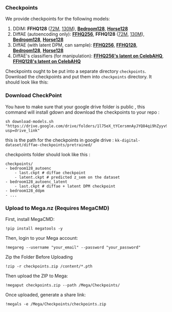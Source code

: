 ### Checkpoints

We provide checkpoints for the following models:

1. DDIM: **FFHQ128** ([72M](https://drive.google.com/drive/folders/1-fa46UPSgy9ximKngBflgSj3u87-DLrw), [130M](https://drive.google.com/drive/folders/1-Sqes07fs1y9sAYXuYWSoDE_xxTtH4yx)), [**Bedroom128**](https://drive.google.com/drive/folders/1-_8LZd5inoAOBT-hO5f7RYivt95FbYT1), [**Horse128**](https://drive.google.com/drive/folders/10Hq3zIlJs9ZSiXDQVYuVJVf0cX4a_nDB)
2. DiffAE (autoencoding only): [**FFHQ256**](https://drive.google.com/drive/folders/1-5zfxT6Gl-GjxM7z9ZO2AHlB70tfmF6V), **FFHQ128** ([72M](https://drive.google.com/drive/folders/10bmB6WhLkgxybkhso5g3JmIFPAnmZMQO), [130M](https://drive.google.com/drive/folders/10UNtFNfxbHBPkoIh003JkSPto5s-VbeN)), [**Bedroom128**](https://drive.google.com/drive/folders/12EdjbIKnvP5RngKsR0UU-4kgpPAaYtlp), [**Horse128**](https://drive.google.com/drive/folders/12EtTRXzQc5uPHscpjIcci-Rg-OGa_N30)
3. DiffAE (with latent DPM, can sample): [**FFHQ256**](https://drive.google.com/drive/folders/1-H8WzKc65dEONN-DQ87TnXc23nTXDTYb), [**FFHQ128**](https://drive.google.com/drive/folders/11pdjMQ6NS8GFFiGOq3fziNJxzXU1Mw3l), [**Bedroom128**](https://drive.google.com/drive/folders/11mdxv2lVX5Em8TuhNJt-Wt2XKt25y8zU), [**Horse128**](https://drive.google.com/drive/folders/11k8XNDK3ENxiRnPSUdJ4rnagJYo4uKEo)
4. DiffAE's classifiers (for manipulation): [**FFHQ256's latent on CelebAHQ**](https://drive.google.com/drive/folders/117Wv7RZs_gumgrCOIhDEWgsNy6BRJorg), [**FFHQ128's latent on CelebAHQ**](https://drive.google.com/drive/folders/11EYIyuK6IX44C8MqreUyMgPCNiEnwhmI)

Checkpoints ought to be put into a separate directory `checkpoints`. 
Download the checkpoints and put them into `checkpoints` directory. It should look like this:




### Download CheckPoint 
You have to make sure that your google drive folder is public , this command will install gdown and download the checkpoints to your repo :
```
sh download-models.sh "https://drive.google.com/drive/folders/1l75eX_tYCersmnAyJYQ84qi9hZyyv9vL?usp=drive_link"
```
this is the path for the checkpoints in google drive :
`kk-digital-dataset/diffae-checkpoints/pretrained/`

checkpoints folder should look like this  :

```
checkpoints/
- bedroom128_autoenc
    - last.ckpt # diffae checkpoint
    - latent.ckpt # predicted z_sem on the dataset
- bedroom128_autoenc_latent
    - last.ckpt # diffae + latent DPM checkpoint
- bedroom128_ddpm
- ...
```

### Upload to Mega.nz (Requires MegaCMD)

First, install MegaCMD:
```
!pip install megatools -y
```
Then, login to your Mega account:
```
!megareg --username "your_email" --password "your_password"
```
Zip the Folder Before Uploading
```
!zip -r checkpoints.zip /content/*.pth
```
Then upload the ZIP to Mega:
```
!megaput checkpoints.zip --path /Mega/Checkpoints/
```
Once uploaded, generate a share link:
```
!megals -e /Mega/Checkpoints/checkpoints.zip
```
